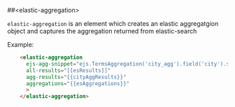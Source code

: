 ##&lt;elastic-aggregation&gt;

`elastic-aggregation` is an element which creates an elastic aggregatgion object
and captures the aggregation returned from elastic-search


Example:
```html
    <elastic-aggregation
      ejs-agg-snippet="ejs.TermsAggregation('city_agg').field('city').size(10)"
      all-results="[[esResults]]"
      agg-results="{{cityAggResults}}"
      aggregations="{{esAggregations}}"
      >
    </elastic-aggregation>
```



